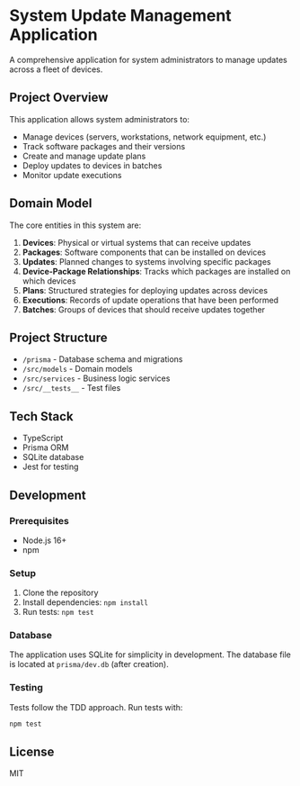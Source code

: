 # System Update Management Application

A comprehensive application for system administrators to manage updates across a fleet of devices.

## Project Overview

This application allows system administrators to:

- Manage devices (servers, workstations, network equipment, etc.)
- Track software packages and their versions
- Create and manage update plans
- Deploy updates to devices in batches
- Monitor update executions

## Domain Model

The core entities in this system are:

1. **Devices**: Physical or virtual systems that can receive updates
2. **Packages**: Software components that can be installed on devices
3. **Updates**: Planned changes to systems involving specific packages
4. **Device-Package Relationships**: Tracks which packages are installed on which devices
5. **Plans**: Structured strategies for deploying updates across devices
6. **Executions**: Records of update operations that have been performed
7. **Batches**: Groups of devices that should receive updates together

## Project Structure

- `/prisma` - Database schema and migrations
- `/src/models` - Domain models
- `/src/services` - Business logic services
- `/src/__tests__` - Test files

## Tech Stack

- TypeScript
- Prisma ORM
- SQLite database
- Jest for testing

## Development

### Prerequisites

- Node.js 16+
- npm

### Setup

1. Clone the repository
2. Install dependencies: `npm install`
3. Run tests: `npm test`

### Database

The application uses SQLite for simplicity in development. The database file is located at `prisma/dev.db` (after creation).

### Testing

Tests follow the TDD approach. Run tests with:

```bash
npm test
```

## License

MIT 